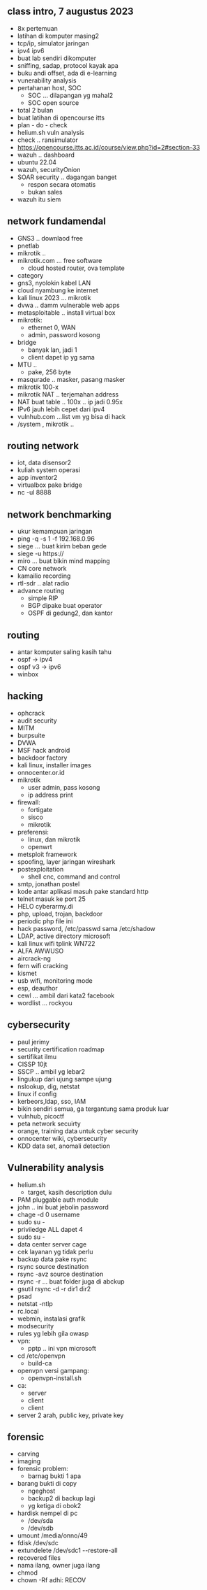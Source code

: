 ## class intro, 7 augustus 2023
- 8x pertemuan
- latihan di komputer masing2
- tcp/ip, simulator jaringan
- ipv4 ipv6
- buat lab sendiri dikomputer
- sniffing, sadap, protocol kayak apa
- buku andi offset, ada di e-learning
- vunerability analysis
- pertahanan host, SOC
    - SOC ... dilapangan yg mahal2
    - SOC open source
- total 2 bulan
- buat latihan di opencourse itts
- plan - do - check
- helium.sh vuln analysis
- check .. ransimulator
- https://opencourse.itts.ac.id/course/view.php?id=2#section-33
- wazuh .. dashboard
- ubuntu 22.04
- wazuh, securityOnion
- SOAR security .. dagangan banget
    - respon secara otomatis
    - bukan sales
- wazuh itu siem

## network fundamendal
- GNS3 .. downlaod free
- pnetlab 
- mikrotik .. 
- mikrotik.com ... free software
    - cloud hosted router, ova template
- category
- gns3, nyolokin kabel LAN
- cloud nyambung ke internet
- kali linux 2023 ... mikrotik
- dvwa .. damm vulnerable web apps
- metasploitable .. install virtual box
- mikrotik:
    - ethernet 0, WAN
    - admin, password kosong
- bridge
    - banyak lan, jadi 1
    - client dapet ip yg sama
- MTU .. 
    - pake, 256 byte
- masqurade .. masker, pasang masker
- mikrotik 100-x
- mikrotik NAT .. terjemahan address 
- NAT buat table .. 100x .. ip jadi 0.95x
- IPv6 jauh lebih cepet dari ipv4
- vulnhub.com ...list vm yg bisa di hack
- /system , mikrotik ..

## routing network
- iot, data disensor2
- kuliah system operasi
- app inventor2
- virtualbox pake bridge
- nc -ul 8888

## network benchmarking
- ukur kemampuan jaringan
- ping -q -s 1 -f 192.168.0.96
- siege ... buat kirim beban gede
- siege -u https://
- miro ... buat bikin mind mapping
- CN core network
- kamailio recording
- rtl-sdr .. alat radio
- advance routing
    - simple RIP
    - BGP dipake buat operator
    - OSPF di gedung2, dan kantor

## routing
- antar komputer saling kasih tahu
- ospf -> ipv4
- ospf v3 -> ipv6
- winbox

## hacking
- ophcrack
- audit security
- MITM
- burpsuite
- DVWA
- MSF hack android
- backdoor factory
- kali linux, installer images
- onnocenter.or.id
- mikrotik
    - user admin, pass kosong
    - ip address print
- firewall:
    - fortigate
    - sisco
    - mikrotik
- preferensi:
    - linux, dan mikrotik
    - openwrt
- metsploit framework
- spoofing, layer jaringan wireshark
- postexploitation
    - shell cnc, command and control
- smtp, jonathan postel
- kode antar aplikasi masuh pake standard http
- telnet masuk ke port 25
-   HELO cyberarmy.di
- php, upload, trojan, backdoor
- periodic php file ini
- hack password, /etc/passwd sama /etc/shadow
- LDAP, active directory microsoft
- kali linux wifi tplink WN722
- ALFA AWWUSO
- aircrack-ng
- fern wifi cracking
- kismet
- usb wifi, monitoring mode
- esp, deauthor
- cewl ... ambil dari kata2 facebook
- wordlist ... rockyou

## cybersecurity
- paul jerimy 
- security certification roadmap
- sertifikat ilmu
- CISSP 10jt
- SSCP .. ambil yg lebar2
- lingukup dari ujung sampe ujung
- nslookup, dig, netstat
- linux if config
- kerbeors,ldap, sso, IAM
- bikin sendiri semua, ga tergantung sama produk luar
- vulnhub, picoctf
- peta network secuirty
- orange, training data untuk cyber security
- onnocenter wiki, cybersecurity
- KDD data set, anomali detection

## Vulnerability analysis
- helium.sh
    - target, kasih description dulu
- PAM pluggable auth module
- john .. ini buat jebolin password
- chage -d 0 username
- sudo su -
- priviledge ALL dapet 4
- sudo su -
- data center server cage
- cek layanan yg tidak perlu
- backup data pake rsync
- rsync source destination
- rsync -avz source destination
- rsync -r ... buat folder juga di abckup
- gsutil rsync -d -r dir1 dir2
- psad
- netstat -ntlp
- rc.local
- webmin, instalasi grafik
- modsecurity
- rules yg lebih gila owasp
- vpn:
    - pptp .. ini vpn microsoft
- cd /etc/openvpn
    - build-ca
- openvpn versi gampang:
    - openvpn-install.sh
- ca:
    - server
    - client
    - client
- server 2 arah, public key, private key

## forensic
- carving
- imaging
- forensic problem:
    - barnag bukti 1 apa
- barang bukti di copy
    - ngeghost
    - backup2 di backup lagi
    - yg ketiga di obok2
- hardisk nempel di pc
    - /dev/sda
    - /dev/sdb
- umount /media/onno/49
- fdisk /dev/sdc
- extundelete /dev/sdc1 --restore-all
- recovered files
- nama ilang, owner juga ilang
- chmod 
- chown -Rf adhi: RECOV








